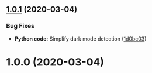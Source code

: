 ## [1.0.1](https://github.com/jrappen/sublime-auto-dark/compare/1.0.0...1.0.1) (2020-03-04)

### Bug Fixes

* **Python code:** Simplify dark mode detection ([1d0bc03](https://github.com/jrappen/sublime-auto-dark/commit/1d0bc039ecf0cb6501798044bcc40ebdd589528c))

# 1.0.0 (2020-03-04)
